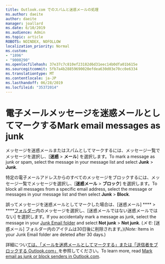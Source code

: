 ```yaml
---
title: Outlook.com でのスパムと迷惑メールの処理
ms.author: daeite
author: daeite
manager: joallard
ms.date: 6/10/2019
ms.audience: Admin
ms.topic: article
ROBOTS: NOINDEX, NOFOLLOW
localization_priority: Normal
ms.custom:
- "1896"
- "9000290"
ms.openlocfilehash: 37e37c7c810ef23182d6d31eec14b0dfa01b615e
ms.sourcegitcommit: 5fb7a4b28859690020efdea630d03e70cc0e6334
ms.translationtype: MT
ms.contentlocale: ja-JP
ms.lasthandoff: 06/28/2019
ms.locfileid: "35372014"
---
```

# <a name="mark-email-messages-as-junk"></a><span data-ttu-id="9edcb-102">電子メールメッセージを迷惑メールとしてマークする</span><span class="sxs-lookup"><span data-stu-id="9edcb-102">Mark email messages as junk</span></span>

<span data-ttu-id="9edcb-103">メッセージを迷惑メールまたはスパムとしてマークするには、メッセージ一覧でメッセージを選択し、[**迷惑** > **メール**] を選択します。</span><span class="sxs-lookup"><span data-stu-id="9edcb-103">To mark a message as junk or spam, select the message in your message list and select **Junk** > **Junk**.</span></span>

<span data-ttu-id="9edcb-104">特定の電子メールアドレスからのすべてのメッセージをブロックするには、メッセージ一覧でメッセージを選択し、[**迷惑メール** > **ブロック**] を選択します。</span><span class="sxs-lookup"><span data-stu-id="9edcb-104">To block all messages from a specific email address, select the message or messages in your message list and then select **Junk** > **Block**.</span></span>

<span data-ttu-id="9edcb-105">誤ってメッセージを迷惑メールとしてマークした場合は、[迷惑メール] \*\*\*\* > \*\*\*\*[フォルダー](https://outlook.live.com/mail/junkemail)内のメッセージを選択し、[迷惑メールではない迷惑メールではない] を選択します。</span><span class="sxs-lookup"><span data-stu-id="9edcb-105">If you accidentally mark a message as junk, select the message in your [Junk Email folder](https://outlook.live.com/mail/junkemail) and select **Not junk** > **Not junk**.</span></span> <span data-ttu-id="9edcb-106">(*メモ:* [迷惑メール] フォルダー内のアイテムは30日後に削除されます。)</span><span class="sxs-lookup"><span data-stu-id="9edcb-106">(*Note:* Items in your Junk Email folder are deleted after 30 days.)</span></span>

<span data-ttu-id="9edcb-107">詳細につい[ては、「メールを迷惑メールとしてマークする」または「送信者をブロックする Outlook.com」](https://support.office.com/article/a3ece97b-82f8-4a5e-9ac3-e92fa6427ae4)を参照してください。</span><span class="sxs-lookup"><span data-stu-id="9edcb-107">To learn more, read [Mark email as junk or block senders in Outlook.com](https://support.office.com/article/a3ece97b-82f8-4a5e-9ac3-e92fa6427ae4).</span></span>
